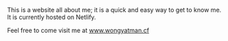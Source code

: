 This is a website all about me; it is a quick and easy way to get to know me. It is currently hosted on Netlify.

Feel free to come visit me at www.wongyatman.cf